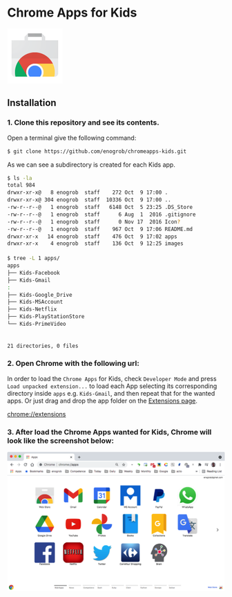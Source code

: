 # Chrome Apps for Kids

![Chrome Apps logo](images/chrome_apps.png)

## Installation

### 1. Clone this repository and see its contents.
Open a terminal give the following command:

```bash
$ git clone https://github.com/enogrob/chromeapps-kids.git
```

As we can see a subdirectory is created for each Kids app.

```bash
$ ls -la
total 984
drwxr-xr-x@   8 enogrob  staff    272 Oct  9 17:00 .
drwxr-xr-x@ 304 enogrob  staff  10336 Oct  9 17:00 ..
-rw-r--r--@   1 enogrob  staff   6148 Oct  5 23:25 .DS_Store
-rw-r--r--@   1 enogrob  staff      6 Aug  1  2016 .gitignore
-rw-r--r--@   1 enogrob  staff      0 Nov 17  2016 Icon?
-rw-r--r--@   1 enogrob  staff    967 Oct  9 17:06 README.md
drwxr-xr-x   14 enogrob  staff    476 Oct  9 17:02 apps
drwxr-xr-x    4 enogrob  staff    136 Oct  9 12:25 images

$ tree -L 1 apps/
apps
├── Kids-Facebook
├── Kids-Gmail
:
├── Kids-Google_Drive
├── Kids-MSAccount
├── Kids-Netflix
├── Kids-PlayStationStore
└── Kids-PrimeVideo


21 directories, 0 files
```

### 2. Open Chrome with the following url:
In order to load the `Chrome Apps` for Kids, check `Developer Mode` and press `Load unpacked extension...` to load each App selecting its corresponding directory inside `apps` e.g. `Kids-Gmail`, and then repeat that for the wanted apps. Or just drag and drop the app folder on the [Extensions page](chrome://extensions).

[chrome://extensions](chrome://extensions)

### 3. After load the Chrome Apps wanted for Kids, Chrome will look like the screenshot below:

![Chrome screenshot](images/chrome_screenshot1.png)